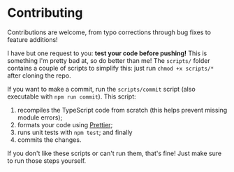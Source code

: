 # Contributing

Contributions are welcome, from typo corrections through bug fixes to feature additions!

I have but one request to you: **test your code before pushing!** This is something I'm pretty bad at, so do better than
me! The `scripts/` folder contains a couple of scripts to simplify this: just run `chmod +x scripts/*` after cloning the
repo.

If you want to make a commit, run the `scripts/commit` script (also executable with `npm run commit`). This script:

1. recompiles the TypeScript code from scratch (this helps prevent missing module errors);
2. formats your code using [Prettier](https://prettier.io/);
3. runs unit tests with `npm test`; and finally
4. commits the changes.

If you don't like these scripts or can't run them, that's fine! Just make sure to run those steps yourself.
